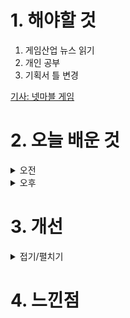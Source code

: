 
# 1. 해야할 것

1. 게임산업 뉴스 읽기 
2. 개인 공부  
3. 기획서 틀 변경

[기사: 넷마블 게임](https://www.gamemeca.com/view.php?gid=1748963)



# 2. 오늘 배운 것

<details>
<summary>오전</summary>

## 오늘의 뉴스
![image](https://github.com/JM94Ent/TIL-WIL/assets/143363550/ed866dd0-764a-401c-a9ac-5b901b5bff79)

넷마블이 자신들만의 IP가 아닌 퍼블리싱으로 게임을 운영하고 있기 때문에 순이익이 적은걸로 알고있다.\
그래도 흥하는 게임 나혼렙과 아스달로 자신들의 플랫폼에서 서비스하고 있으니 준비하고 있는 레이븐2도 같이 노출되어 사람이 많이 몰릴 것 같다.\
최근에 플랫폼과 플랫폼 수수료 등으로 플랫폼에 대해서 생각을 많이 하게 되는데... 잘 키운 플랫폼 하나가 라이브 서비스보다 더 높은 가치를 지닌다는 걸 알게 됐다.

## 기획서

</details>


<details>
<summary>오후</summary>


</details>




# 3. 개선


<details>
<summary>접기/펼치기</summary>


</details>



# 4. 느낀점


